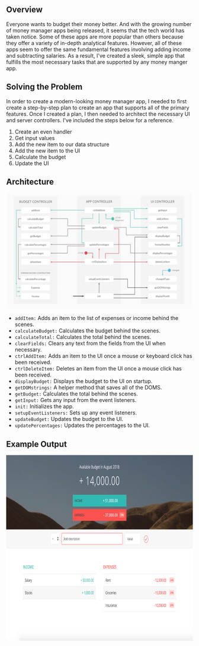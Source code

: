 ## Overview

Everyone wants to budget their money better. And with the growing number of money manager apps being released, it seems that the tech world has taken notice. Some of these apps are more popular than others because they offer a variety of in-depth analytical features. However, all of these apps seem to offer the same fundamental features involving adding income and subtracting salaries. As a result, I've created a sleek, simple app that fulfills the most necessary tasks that are supported by any money manger app.

## Solving the Problem

In order to create a modern-looking money manager app, I needed to first create a step-by-step plan to create an app that supports all of the primary features. Once I created a plan, I then needed to architect the necessary UI and server controllers. I've included the steps below for a reference.

  1. Create an even handler
  2. Get input values
  3. Add the new item to our data structure
  4. Add the new item to the UI
  5. Calculate the budget
  6. Update the UI
  
## Architecture

<p align="center">
  <img width="500" height="312" src="/img/arch.png">
</p>

- `addItem:` Adds an item to the list of expenses or income behind the scenes.
- `calculateBudget:` Calculates the budget behind the scenes.
- `calculateTotal:` Calculates the total behind the scenes.
- `clearFields:` Clears any text from the fields from the UI when necessary.
- `ctrlAddItem:` Adds an item to the UI once a mouse or keyboard click has been received.
- `ctrlDeleteItem:` Deletes an item from the UI once a mouse click has been received.
- `displayBudget:` Displays the budget to the UI on startup.
- `getDOMstrings:` A helper method that saves all of the DOMS.
- `getBudget:` Calculates the total behind the scenes.
- `getInput:` Gets any input from the event listeners.
- `init:` Initializes the app.
- `setupEventListeners:` Sets up any event listeners.
- `updateBudget:` Updates the budget to the UI.
- `updatePercentages:` Updates the percentages to the UI.

## Example Output

<p align="center">
  <img width="800" height="500" src="/img/example.png">
</p>


